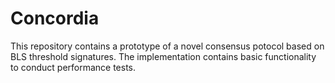 # Concordia
This repository contains a prototype of a novel consensus potocol based on BLS threshold signatures.
The implementation contains basic functionality to conduct performance tests.
